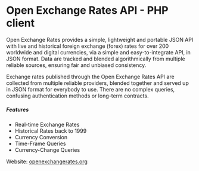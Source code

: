 Open Exchange Rates API - PHP client
=========

Open Exchange Rates provides a simple, lightweight and portable JSON API with live and historical foreign exchange (forex) rates for over 200 worldwide and digital currencies, via a simple and easy-to-integrate API, in JSON format. Data are tracked and blended algorithmically from multiple reliable sources, ensuring fair and unbiased consistency.

Exchange rates published through the Open Exchange Rates API are collected from multiple reliable providers, blended together and served up in JSON format for everybody to use. There are no complex queries, confusing authentication methods or long-term contracts.

##### Features
* Real-time Exchange Rates
* Historical Rates back to 1999
* Currency Conversion
* Time-Frame Queries
* Currency-Change Queries



Website: [openexchangerates.org](https://openexchangerates.org/)
